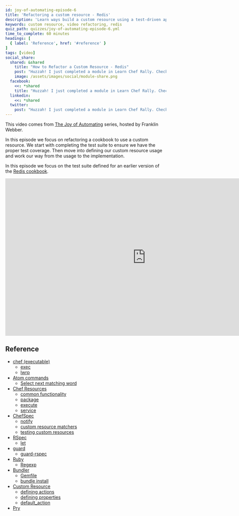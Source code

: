 ```yaml
---
id: joy-of-automating-episode-6
title: 'Refactoring a custom resource - Redis'
description: 'Learn ways build a custom resource using a test-driven approach.'
keywords: custom resource, video refactoring, redis
quiz_path: quizzes/joy-of-automating-episode-6.yml
time_to_complete: 60 minutes
headings: [
  { label: 'Reference', href: '#reference' }
]
tags: [video]
social_share:
  shared: &shared
    title: "How to Refactor a Custom Resource - Redis"
    post: "Huzzah! I just completed a module in Learn Chef Rally. Check it out: learn.chef.io"
    image: /assets/images/social/module-share.png
  facebook:
    <<: *shared
    title: "Huzzah! I just completed a module in Learn Chef Rally. Check it out: learn.chef.io #learnchef"
  linkedin:
    <<: *shared
  twitter:
    post: "Huzzah! I just completed a module in Learn Chef Rally. Check it out. #learnchef"
---
```

This video comes from [The Joy of Automating](https://www.youtube.com/playlist?list=PL11cZfNdwNyORJfIYA8t07PRMchyDXIjq) series, hosted by Franklin Webber.

In this episode we focus on refactoring a cookbook to use a custom resource. We start with completing the test suite to ensure we have the proper test coverage. Then move into defining our custom resource usage and work our way from the usage to the implementation.

In this episode we focus on the test suite defined for an earlier version of the [Redis cookbook](https://github.com/chef-training/redis-with-test_suite).

<iframe width="877" height="493" src="https://www.youtube.com/embed/I2JVMm2KNbo?list=PL11cZfNdwNyORJfIYA8t07PRMchyDXIjq" frameborder="0" allowfullscreen></iframe>

## Reference

* [chef (executable)](https://docs.chef.io/ctl_chef.html)
  * [exec](https://docs.chef.io/ctl_chef.html#chef-exec)
  * [lwrp](https://docs.chef.io/ctl_chef.html#chef-generate-lwrp)
* [Atom commands](http://flight-manual.atom.io/)
  * [Select next matching word](http://flight-manual.atom.io/using-atom/sections/editing-and-deleting-text/)
* [Chef Resources](https://docs.chef.io/resources.html)
  * [common functionality](https://docs.chef.io/resource_common.html)
  * [package](https://docs.chef.io/resource_package.html)
  * [execute](https://docs.chef.io/resource_execute.html)
  * [service](https://docs.chef.io/resource_service.html)
* [ChefSpec](https://github.com/sethvargo/chefspec)
  * [notify](https://github.com/sethvargo/chefspec#notify)
  * [custom resource matchers](https://github.com/sethvargo/chefspec#packaging-custom-matchers)
  * [testing custom resources](https://github.com/sethvargo/chefspec#testing-lwrps)
* [RSpec](https://relishapp.com/rspec/)
  * [let](https://relishapp.com/rspec/rspec-core/v/3-4/docs/helper-methods/let-and-let)
* [guard](https://github.com/guard)
  * [guard-rspec](https://github.com/guard/guard-rspec)
* [Ruby](http://ruby-doc.org/core-2.2.0/)
  * [Regexp](http://ruby-doc.org/core-2.2.0/Regexp.html)
* [Bundler](http://bundler.io/)
  * [Gemfile](http://bundler.io/gemfile.html)
  * [bundle install](http://bundler.io/bundle_install.html)
* [Custom Resource](https://docs.chef.io/custom_resources.html)
  * [defining actions](https://docs.chef.io/custom_resources.html#define-actions)
  * [defining properties](https://docs.chef.io/custom_resources.html#define-properties)
  * [default_action](https://docs.chef.io/custom_resources.html#default-action)
* [Pry](http://pryrepl.org/)
